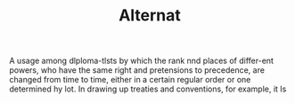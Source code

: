 ---
title: Alternat
permalink: "/definitions/alternat.html"
body: A usage among dlploma-tlsts by which the rank nnd places of differ-ent powers,
  who have the same right and pretensions to precedence, are changed from time to
  time, either in a certain regular order or one determined hy lot. In drawing up
  treaties and conventions, for example, it Is
published_at: '2018-07-07'
layout: post
---